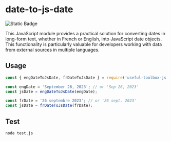 # date-to-js-date
![Static Badge](https://img.shields.io/badge/JavaScript-f7df1e?logo=JavaScript&logoColor=000)

This JavaScript module provides a practical solution for converting dates in long-form text, whether in French or English, into JavaScript date objects. This functionality is particularly valuable for developers working with data from external sources in multiple languages.

## Usage
```javascript
const { engDateToJsDate, frDateToJsDate } = require('useful-toolbox-js');

const engDate = 'September 26, 2023'; // or 'Sep 26, 2023'
const jsDate = engDateToJsDate(engDate);

const frDate = '26 septembre 2023'; // or '26 sept. 2023'
const jsDate = frDateToJsDate(frDate);
```

## Test
```bash
node test.js
```
